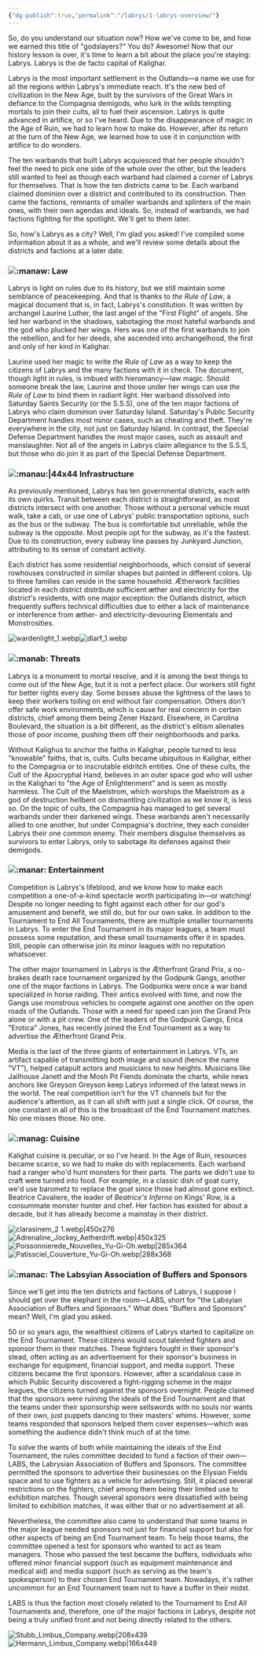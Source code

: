 ```yaml
---
{"dg-publish":true,"permalink":"/labrys/1-labrys-overview/"}
---
```



So, do you understand our situation now? How we've come to be, and how we earned this title of "godslayers?" You do? Awesome! Now that our history lesson is over, it's time to learn a bit about the place you're staying: Labrys. Labrys is the de facto capital of Kalighar. 

Labrys is the most important settlement in the Outlands—a name we use for all the regions within Labrys's immediate reach. It's the new bed of civilization in the New Age, built by the survivors of the Great Wars in defiance to the Compagnia demigods, who lurk in the wilds tempting mortals to join their cults, all to fuel their ascension. Labrys is quite advanced in artifice, or so I've heard. Due to the disappearance of magic in the Age of Ruin, we had to learn how to make do. However, after its return at the turn of the New Age, we learned how to use it in conjunction with artifice to do wonders. 

The ten warbands that built Labrys acquiesced that her people shouldn't feel the need to pick one side of the whole over the other, but the leaders still wanted to feel as though each warband had claimed a corner of Labrys for themselves. That is how the ten districts came to be. Each warband claimed dominion over a district and contributed to its construction. Then came the factions, remnants of smaller warbands and splinters of the main ones, with their own agendas and ideals. So, instead of warbands, we had factions fighting for the spotlight. We'll get to them later.

So, how's Labrys as a city? Well, I'm glad you asked! I've compiled some information about it as a whole, and we'll review some details about the districts and factions at a later date.

###  ![:manaw:](https://cdn.discordapp.com/emojis/1044628157405347882.webp?size=44) Law

Labrys is light on rules due to its history, but we still maintain some semblance of peacekeeping. And that is thanks to _the Rule of Law_, a magical document that is, in fact, Labrys's constitution. It was written by archangel Laurine Luther, the last angel of the "First Flight" of angels. She led her warband in the shadows, sabotaging the most hateful warbands and the god who plucked her wings. Hers was one of the first warbands to join the rebellion, and for her deeds, she ascended into archangelhood, the first and only of her kind in Kalighar. 

Laurine used her magic to write _the Rule of Law_ as a way to keep the citizens of Labrys and the many factions with it in check. The document, though light in rules, is imbued with hieromancy—law magic. Should someone break the law, Laurine and those under her wings can use _the Rule of Law_ to bind them in radiant light. Her warband dissolved into Saturday Saints Security (or the S.S.S), one of the ten major factions of Labrys who claim dominion over Saturday Island. Saturday's Public Security Department handles most minor cases, such as cheating and theft. They're everywhere in the city, not just on Saturday Island. In contrast, the Special Defense Department handles the most major cases, such as assault and manslaughter. Not all of the angels in Labrys claim allegiance to the S.S.S, but those who do join it as part of the Special Defense Department.

###  ![:manau:|44x44](https://cdn.discordapp.com/emojis/1044628170470592633.webp?size=44) Infrastructure

As previously mentioned, Labrys has ten governmental districts, each with its own quirks. Transit between each district is straightforward, as most districts intersect with one another. Those without a personal vehicle must walk, take a cab, or use one of Labrys' public transportation options, such as the bus or the subway. The bus is comfortable but unreliable, while the subway is the opposite. Most people opt for the subway, as it's the fastest. Due to its construction, every subway line passes by Junkyard Junction, attributing to its sense of constant activity.

Each district has some residential neighborhoods, which consist of several rowhouses constructed in similar shapes but painted in different colors. Up to three families can reside in the same household. Ætherwork facilities located in each district distribute sufficient æther and electricity for the district's residents, with one major exception: the Outlands district, which frequently suffers technical difficulties due to either a lack of maintenance or interference from æther- and electricity-devouring Elementals and Monstrosities.

![wardenlight_1.webp](/img/user/Content/Images/wardenlight_1.webp)![dlarf_1.webp](/img/user/Content/Images/dlarf_1.webp)

###  ![:manab:](https://cdn.discordapp.com/emojis/1044628208349351986.webp?size=44) Threats

Labrys is a monument to mortal resolve, and it is among the best things to come out of the New Age, but it is not a perfect place. Our workers still fight for better rights every day. Some bosses abuse the lightness of the laws to keep their workers toiling on end without fair compensation. Others don't offer safe work environments, which is cause for real concern in certain districts, chief among them being Zener Hazard. Elsewhere, in Carolina Boulevard, the situation is a bit different, as the district's elitism alienates those of poor income, pushing them off their neighborhoods and parks.

Without Kalighus to anchor the faiths in Kalighar, people turned to less "knowable" faiths, that is, cults. Cults became ubiquitous in Kalighar, either to the Compagnia or to inscrutable eldritch entities. One of these cults, the Cult of the Apocryphal Hand, believes in an outer space god who will usher in the Kalighari to "the Age of Enlightenment" and is seen as mostly harmless. The Cult of the Maelstrom, which worships the Maelstrom as a god of destruction hellbent on dismantling civilization as we know it, is less so. On the topic of cults, the Compagnia has managed to get several warbands under their darkened wings. These warbands aren't necessarily allied to one another, but under Compagnia's doctrine, they each consider Labrys their one common enemy. Their members disguise themselves as survivors to enter Labrys, only to sabotage its defenses against their demigods.

###  ![:manar:](https://cdn.discordapp.com/emojis/1044628230809858118.webp?size=44) Entertainment

Competition is Labrys's lifeblood, and we know how to make each competition a one-of-a-kind spectacle worth participating in—or watching! Despite no longer needing to fight against each other for our god's amusement and benefit, we still do, but for our own sake. In addition to the Tournament to End All Tournaments, there are multiple smaller tournaments in Labrys. To enter the End Tournament in its major leagues, a team must possess some reputation, and these small tournaments offer it in spades. Still, people can otherwise join its minor leagues with no reputation whatsoever.

The other major tournament in Labrys is the Ætherfront Grand Prix, a no-brakes death race tournament organized by the Godpunk Gangs, another one of the major factions in Labrys. The Godpunks were once a war band specialized in horse raiding. Their antics evolved with time, and now the Gangs use monstrous vehicles to compete against one another on the open roads of the Outlands. Those with a need for speed can join the Grand Prix alone or with a pit crew. One of the leaders of the Godpunk Gangs, Erica "Erotica" Jones, has recently joined the End Tournament as a way to advertise the Ætherfront Grand Prix.

Media is the last of the three giants of entertainment in Labrys. VTs, an artifact capable of transmitting both image and sound (hence the name "VT"), helped catapult actors and musicians to new heights. Musicians like Jailhouse Janett and the Mosh Pit Fiends dominate the charts, while news anchors like Greyson Greyson keep Labrys informed of the latest news in the world. The real competition isn't for the VT channels but for the audience's attention, as it can all shift with just a single click. Of course, the one constant in all of this is the broadcast of the End Tournament matches. No one misses those. No one.

###  ![:manag:](https://cdn.discordapp.com/emojis/1044628260442615828.webp?size=44) Cuisine

Kalighat cuisine is peculiar, or so I've heard. In the Age of Ruin, resources became scarce, so we had to make do with replacements. Each warband had a ranger who'd hunt monsters for their parts. The parts we didn't use to craft were turned into food. For example, in a classic dish of goat curry, we'd use barometz to replace the goat since those had almost gone extinct. Beatrice Cavaliere, the leader of _Beatrice's Inferno_ on Kings' Row, is a consummate monster hunter and chef. Her faction has existed for about a decade, but it has already become a mainstay in their district.

![clarasinem_2 1.webp|450x276](/img/user/Content/Images/clarasinem_2%201.webp) ![Adrenaline_Jockey_Aetherdrift.webp|450x325](/img/user/Content/Images/Adrenaline_Jockey_Aetherdrift.webp) 
 ![Poissonnierede_Nouvelles_Yu-Gi-Oh.webp|285x364](/img/user/Content/Images/Poissonnierede_Nouvelles_Yu-Gi-Oh.webp)  ![Patissciel_Couverture_Yu-Gi-Oh.webp|288x368](/img/user/Content/Images/Patissciel_Couverture_Yu-Gi-Oh.webp)

###  ![:manac:](https://cdn.discordapp.com/emojis/1388186847230034062.webp?size=44) The Labsyian Association of Buffers and Sponsors

Since we'll get into the ten districts and factions of Labrys, I suppose I should get over the elephant in the room—LABS, short for "the Labsyian Association of Buffers and Sponsors." What does "Buffers and Sponsors" mean? Well, I'm glad you asked.

50 or so years ago, the wealthiest citizens of Labrys started to capitalize on the End Tournament. These citizens would scout talented fighters and sponsor them in their matches. These fighters fought in their sponsor's stead, often acting as an advertisement for their sponsor's business in exchange for equipment, financial support, and media support. These citizens became the first sponsors. However, after a scandalous case in which Public Security discovered a fight-rigging scheme in the major leagues, the citizens turned against the sponsors overnight. People claimed that the sponsors were ruining the ideals of the End Tournament and that the teams under their sponsorship were sellswords with no souls nor wants of their own, just puppets dancing to their masters' whims. However, some teams responded that sponsors helped them cover expenses—which was something the audience didn't think much of at the time.

To solve the wants of both while maintaining the ideals of the End Tournament, the rules committee decided to fund a faction of their own—LABS, the Labrysian Association of Buffers and Sponsors. The committee permitted the sponsors to advertise their businesses on the Elysian Fields space and to use fighters as a vehicle for advertising. Still, it placed several restrictions on the fighters, chief among them being their limited use to exhibition matches. Though several sponsors were dissatisfied with being limited to exhibition matches, it was either that or no advertisement at all.

Nevertheless, the committee also came to understand that some teams in the major league needed sponsors not just for financial support but also for other aspects of being an End Tournament team. To help those teams, the committee opened a test for sponsors who wanted to act as team managers. Those who passed the test became the buffers, individuals who offered minor financial support (such as equipment maintenance and medical aid) and media support (such as serving as the team's spokesperson) to their chosen End Tournament team. Nowadays, it's rather uncommon for an End Tournament team not to have a buffer in their midst.

LABS is thus the faction most closely related to the Tournament to End All Tournaments and, therefore, one of the major factions in Labrys, despite not being a truly unified front and not being directly related to the others.

  ![Stubb_Limbus_Company.webp|208x439](/img/user/Content/Images/Stubb_Limbus_Company.webp) ![Hermann_Limbus_Company.webp|166x449](/img/user/Content/Images/Hermann_Limbus_Company.webp)